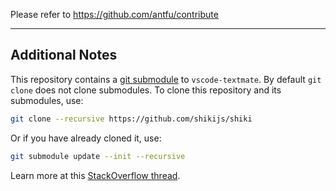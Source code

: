 Please refer to https://github.com/antfu/contribute

---

## Additional Notes

This repository contains a [git submodule](https://git-scm.com/book/en/v2/Git-Tools-Submodules) to `vscode-textmate`. By default `git clone` does not clone submodules. To clone this repository and its submodules, use:

```bash
git clone --recursive https://github.com/shikijs/shiki
```

Or if you have already cloned it, use:

```bash
git submodule update --init --recursive
```

Learn more at this [StackOverflow thread](https://stackoverflow.com/a/4438292).
